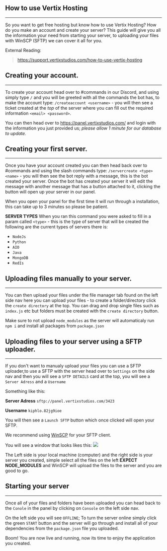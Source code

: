 ## How to use Vertix Hosting
---
So you want to get free hosting but know how to use Vertix Hosting? How do you make an account and create your server? This guide will give you all the information your need from starting your server, to uploading your files with WinSCP (SFTP) we can cover it all for you.

External Reading: 
> https://support.vertixstudios.com/how-to-use-vertix-hosting

## Creating your account.
----
To create your account head over to #commands in our Discord, and using  simply type `/` and you will be greeted with all the commands the bot has, to make the account type: `/createaccount <username>` - you will then see a ticket created at the *top* of the server where you can fill out the required information `<email> <password>`.

You can then head over to https://panel.vertixstudios.com/ and login with the information you just provided us; *please allow 1 minute for our database to update.*

##  Creating your first server.
----
Once you have your account created you can then head back over to #commands and using the slash commands type: `/servercreate <type> <name>` - you will then see the bot reply with a message, this is the bot created your server. Once the bot has created your server it will edit the message with another message that has a button attached to it, clicking the button will open up your server in our panel. 

When you open your panel for the first time it will run through a installation, this can take up to 3 minutes so please be patient.

**SERVER TYPES**
When you ran this command you were asked to fill in a param called `<type>` - this is the type of server that will be created the following are the current types of servers there is: 
- `NodeJs`
- `Python` 
- `AIO`
- `Java`
- `MongoDB`
- `RedIs`

## Uploading files manually to your server.
----
You can then upload your files under the file manager tab found on the left side nav here you can upload your files - to create a folder/directory click the `create directory` at the top. You can drag and drop single files such as `index.js` etc but folders must be created with the `create directory` button. 

Make sure to not upload `node_modules` as the server will automaticaly run `npm i` and install all packages from `package.json`

##  Uploading files to your server using a SFTP uploader.
----
If you don't want to manualy upload your files you can use a SFTP uploader,to use a SFTP with the server head over to `Settings` on the side nav and then you will see a `SFTP DETAILS` card at the top, you will see a `Server Adress` and a `Username`

Something like this: 

**Server Adress**
`sftp://panel.vertixstudios.com/3423`

**Username**
`kiphlo.82jg9ioe`

You will then see a `Launch SFTP` button which once clicked will open your SFTP.

We recommend using [WinSCP](https://winscp.net/eng/index.php) for your SFTP client.

You will see a window that looks likes this: 
![](https://kiphlo.reeee.ee/4EpZP2.png)

The Left side is your local machine (computer) and the right side is your server you created, simple select all the files on the left **EXPECT NODE_MODULES** and WinSCP will upload the files to the server and you are good to go.

## Starting your server
----
Once all of your files and folders have been uploaded you can head back to the `Conole` in the panel by clicking on `Console` on the left side nav.

On the left side you will see `OFFLINE`; To turn the server online simply click the green `START` button and the server will go through and install all of your dependencies from the `package.json` file you uploaded. 

Boom! You are now live and running, now its time to enjoy the application you created.
